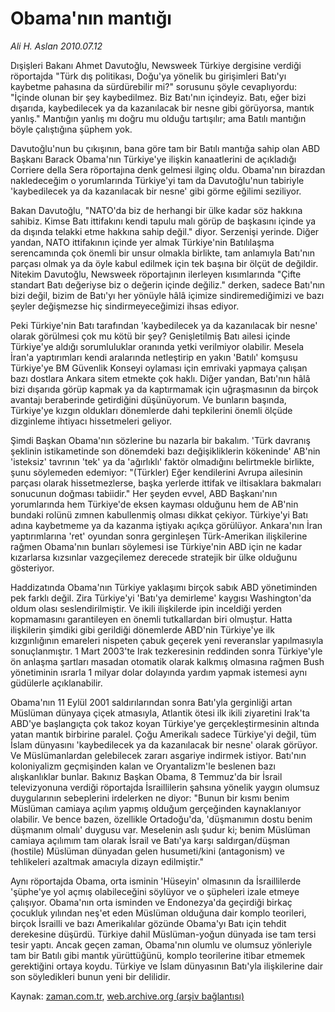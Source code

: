 # Obama'nın mantığı

*Ali H. Aslan 2010.07.12*

<td class="columnist-detail">
<p>Dışişleri Bakanı Ahmet Davutoğlu, Newsweek Türkiye dergisine verdiği röportajda "Türk dış politikası, Doğu'ya yönelik bu girişimleri Batı'yı kaybetme pahasına da sürdürebilir mi?" sorusunu şöyle cevaplıyordu: "İçinde olunan bir şey kaybedilmez. Biz Batı'nın içindeyiz. Batı, eğer bizi dışarıda, kaybedilecek ya da kazanılacak bir nesne gibi görüyorsa, mantık yanlış." Mantığın yanlış mı doğru mu olduğu tartışılır; ama Batılı mantığın böyle çalıştığına şüphem yok.</p>
<p>
<div id="haberMetinDiv">
<p>Davutoğlu'nun bu çıkışının, bana göre tam bir Batılı mantığa sahip olan ABD Başkanı Barack Obama'nın Türkiye'ye ilişkin kanaatlerini de açıkladığı Corriere della Sera röportajına denk gelmesi ilginç oldu. Obama'nın birazdan nakledeceğim o yorumlarında Türkiye'yi tam da Davutoğlu'nun tabiriyle 'kaybedilecek ya da kazanılacak bir nesne' gibi görme eğilimi seziliyor.
<p>Bakan Davutoğlu, "NATO'da biz de herhangi bir ülke kadar söz hakkına sahibiz. Kimse Batı ittifakını kendi tapulu malı görüp de başkasını içinde ya da dışında telakki etme hakkına sahip değil." diyor. Serzenişi yerinde. Diğer yandan, NATO ittifakının içinde yer almak Türkiye'nin Batılılaşma serencamında çok önemli bir unsur olmakla birlikte, tam anlamıyla Batı'nın parçası olmak ya da öyle kabul edilmek için tek başına bir ölçüt de değildir. Nitekim Davutoğlu, Newsweek röportajının ilerleyen kısımlarında "Çifte standart Batı değeriyse biz o değerin içinde değiliz." derken, sadece Batı'nın bizi değil, bizim de Batı'yı her yönüyle hâlâ içimize sindiremediğimizi ve bazı şeyler değişmezse hiç sindirmeyeceğimizi ihsas ediyor.
<p>Peki Türkiye'nin Batı tarafından 'kaybedilecek ya da kazanılacak bir nesne' olarak görülmesi çok mu kötü bir şey? Genişletilmiş Batı ailesi içinde Türkiye'ye aldığı sorumluluklar oranında yetki verilmiyor olabilir. Mesela İran'a yaptırımları kendi aralarında netleştirip en yakın 'Batılı' komşusu Türkiye'ye BM Güvenlik Konseyi oylaması için emrivaki yapmaya çalışan bazı dostlara Ankara sitem etmekte çok haklı. Diğer yandan, Batı'nın hâlâ bizi dışarıda görüp kapmak ya da kaptırmamak için uğraşmasının da birçok avantajı beraberinde getirdiğini düşünüyorum. Ve bunların başında, Türkiye'ye kızgın oldukları dönemlerde dahi tepkilerini önemli ölçüde dizginleme ihtiyacı hissetmeleri geliyor.
<p>Şimdi Başkan Obama'nın sözlerine bu nazarla bir bakalım. 'Türk davranış şeklinin istikametinde son dönemdeki bazı değişikliklerin kökeninde' AB'nin 'isteksiz' tavrının 'tek' ya da 'ağırlıklı' faktör olmadığını belirtmekle birlikte, şunu söylemeden edemiyor: "(Türkler) Eğer kendilerini Avrupa ailesinin parçası olarak hissetmezlerse, başka yerlerde ittifak ve iltisaklara bakmaları sonucunun doğması tabiidir." Her şeyden evvel, ABD Başkanı'nın yorumlarında hem Türkiye'de eksen kayması olduğunu hem de AB'nin bundaki rolünü zımnen kabullenmiş olması dikkat çekiyor. Türkiye'yi Batı adına kaybetmeme ya da kazanma iştiyakı açıkça görülüyor. Ankara'nın İran yaptırımlarına 'ret' oyundan sonra gerginleşen Türk-Amerikan ilişkilerine rağmen Obama'nın bunları söylemesi ise Türkiye'nin ABD için ne kadar kızarlarsa kızsınlar vazgeçilemez derecede stratejik bir ülke olduğunu gösteriyor.
<p>Haddizatında Obama'nın Türkiye yaklaşımı birçok sabık ABD yönetiminden pek farklı değil. Zira Türkiye'yi 'Batı'ya demirleme' kaygısı Washington'da oldum olası seslendirilmiştir. Ve ikili ilişkilerde ipin inceldiği yerden kopmamasını garantileyen en önemli tutkallardan biri olmuştur. Hatta ilişkilerin şimdiki gibi gerildiği dönemlerde ABD'nin Türkiye'ye ilk kızgınlığının emareleri nispeten çabuk geçerek yeni reveranslar yapılmasıyla sonuçlanmıştır. 1 Mart 2003'te Irak tezkeresinin reddinden sonra Türkiye'yle ön anlaşma şartları masadan otomatik olarak kalkmış olmasına rağmen Bush yönetiminin ısrarla 1 milyar dolar dolayında yardım yapmak istemesi aynı güdülerle açıklanabilir.
<p>Obama'nın 11 Eylül 2001 saldırılarından sonra Batı'yla gerginliği artan Müslüman dünyaya çiçek atmasıyla, Atlantik ötesi ilk ikili ziyaretini Irak'ta ABD'ye başlangıçta çok takoz koyan Türkiye'ye gerçekleştirmesinin altında yatan mantık birbirine paralel. Çoğu Amerikalı sadece Türkiye'yi değil, tüm İslam dünyasını 'kaybedilecek ya da kazanılacak bir nesne' olarak görüyor. Ve Müslümanlardan gelebilecek zararı asgariye indirmek istiyor. Batı'nın koloniyalizm geçmişinden kalan ve Oryantalizm'le beslenen bazı alışkanlıklar bunlar. Bakınız Başkan Obama, 8 Temmuz'da bir İsrail televizyonuna verdiği röportajda İsraillilerin şahsına yönelik yaygın olumsuz duygularının sebeplerini irdelerken ne diyor: "Bunun bir kısmı benim Müslüman camiaya açılım yapmış olduğum gerçeğinden kaynaklanıyor olabilir. Ve bence bazen, özellikle Ortadoğu'da, 'düşmanımın dostu benim düşmanım olmalı' duygusu var. Meselenin aslı şudur ki; benim Müslüman camiaya açılımım tam olarak İsrail ve Batı'ya karşı saldırgan/düşman (hostile) Müslüman dünyadan gelen husumeti/kini (antagonism) ve tehlikeleri azaltmak amacıyla dizayn edilmiştir."
<p>Aynı röportajda Obama, orta isminin 'Hüseyin' olmasının da İsraillilerde 'şüphe'ye yol açmış olabileceğini söylüyor ve o şüpheleri izale etmeye çalışıyor. Obama'nın orta isminden ve Endonezya'da geçirdiği birkaç çocukluk yılından neş'et eden Müslüman olduğuna dair komplo teorileri, birçok İsrailli ve bazı Amerikalılar gözünde Obama'yı Batı için tehdit derekesine düşürdü. Türkiye dahil Müslüman-yoğun dünyada ise tam tersi tesir yaptı. Ancak geçen zaman, Obama'nın olumlu ve olumsuz yönleriyle tam bir Batılı gibi mantık yürüttüğünü, komplo teorilerine itibar etmemek gerektiğini ortaya koydu. Türkiye ve İslam dünyasının Batı'yla ilişkilerine dair son söyledikleri bunun yeni bir delilidir. </p></p></p></p></p></p></p></div>
</p>
<a href="http://web.archive.org/web/20101223215218/mailto:a.aslan@zaman.com.tr">
</a></td>

Kaynak: [zaman.com.tr](http://zaman.com.tr/yazar.do?yazino=1004650), [web.archive.org (arşiv bağlantısı)](http://web.archive.org/web/20101223215218/http://zaman.com.tr/yazar.do?yazino=1004650)
